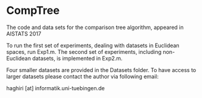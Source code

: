 # CompTree
The code and data sets for the comparison tree algorithm, appeared in AISTATS 2017

To run the first set of experiments, dealing with datasets in Euclidean spaces, run Exp1.m. The second set of experiments, including non-Euclidean datasets, is implemented in Exp2.m.

Four smaller datasets are provided in the Datasets folder. To have access to larger datasets please contact the author via following email:

haghiri [at] informatik.uni-tuebingen.de



